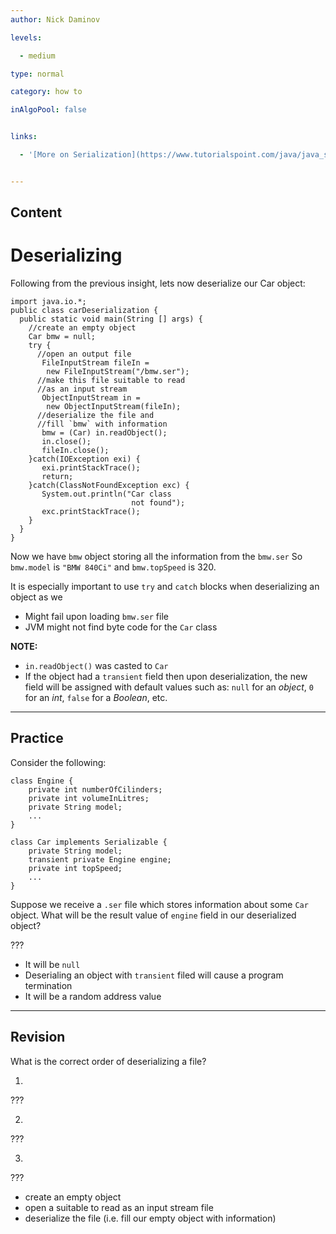 ```yaml
---
author: Nick Daminov

levels:

  - medium

type: normal

category: how to

inAlgoPool: false


links:

  - '[More on Serialization](https://www.tutorialspoint.com/java/java_serialization.htm){website}'


---
```

## Content
# Deserializing

Following from the previous insight, lets now deserialize our Car object:

```
import java.io.*;
public class carDeserialization {
  public static void main(String [] args) {
    //create an empty object
    Car bmw = null;
    try {
      //open an output file
       FileInputStream fileIn =
        new FileInputStream("/bmw.ser");
      //make this file suitable to read
      //as an input stream
       ObjectInputStream in =
        new ObjectInputStream(fileIn);
      //deserialize the file and
      //fill `bmw` with information
       bmw = (Car) in.readObject();
       in.close();
       fileIn.close();
    }catch(IOException exi) {
       exi.printStackTrace();
       return;
    }catch(ClassNotFoundException exc) {
       System.out.println("Car class
                           not found");
       exc.printStackTrace();
    }
  }
}
```

Now we have `bmw` object storing all the information from the `bmw.ser`
So `bmw.model` is `"BMW 840Ci"` and `bmw.topSpeed` is 320.

It is especially important to use `try` and `catch` blocks when deserializing an object as we
- Might fail upon loading `bmw.ser` file
- JVM might not find byte code for the `Car` class

**NOTE:**
- `in.readObject()` was casted to `Car`
- If the object had a `transient` field then upon deserialization, the new field will be assigned with default values such as: `null` for an *object*, `0` for an *int*, `false` for a *Boolean*, etc.

---
## Practice

Consider the following:

```
class Engine {             
    private int numberOfCilinders;
    private int volumeInLitres;
    private String model;
    ...
}

class Car implements Serializable {
    private String model;
    transient private Engine engine;
    private int topSpeed;
    ...
}
```
Suppose we receive a `.ser` file which stores information about some `Car` object. What will be the result value of `engine` field in our deserialized object?

???


* It will be `null`
* Deserialing an object with `transient` filed will cause a program termination
* It will be a random address value

---
## Revision

What is the correct order of deserializing a file?

1.
???

2.
???

3.
???


* create an empty object
* open a suitable to read as an input stream file
* deserialize the file (i.e. fill our empty object with information)

